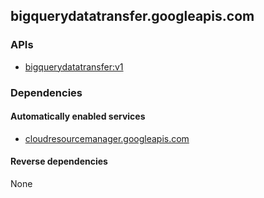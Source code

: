 ## bigquerydatatransfer.googleapis.com

### APIs

* [ bigquerydatatransfer:v1 ]( https://bigquerydatatransfer.googleapis.com/$discovery/rest?version=v1 )

### Dependencies

#### Automatically enabled services

* [cloudresourcemanager.googleapis.com](../cloudresourcemanager.googleapis.com/)

#### Reverse dependencies

None
